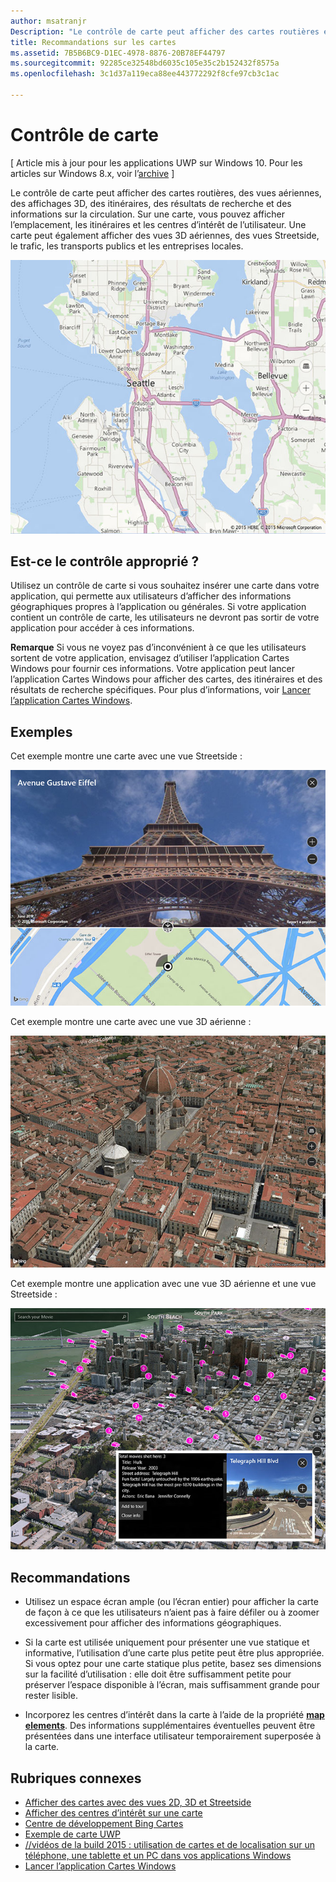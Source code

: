 ```yaml
---
author: msatranjr
Description: "Le contrôle de carte peut afficher des cartes routières et des vues aériennes, des itinéraires, des résultats de recherche et des informations sur la circulation."
title: Recommandations sur les cartes
ms.assetid: 7B5B6BC9-D1EC-4978-8876-20B78EF44797
ms.sourcegitcommit: 92285ce32548bd6035c105e35c2b152432f8575a
ms.openlocfilehash: 3c1d37a119eca88ee443772292f8cfe97cb3c1ac

---
```


# Contrôle de carte


\[ Article mis à jour pour les applications UWP sur Windows 10. Pour les articles sur Windows 8.x, voir l’[archive](http://go.microsoft.com/fwlink/p/?linkid=619132) \]


Le contrôle de carte peut afficher des cartes routières, des vues aériennes, des affichages 3D, des itinéraires, des résultats de recherche et des informations sur la circulation. Sur une carte, vous pouvez afficher l’emplacement, les itinéraires et les centres d’intérêt de l’utilisateur. Une carte peut également afficher des vues 3D aériennes, des vues Streetside, le trafic, les transports publics et les entreprises locales.

![exemple de carte, vue de base](./images/win10fa/controls-maps-basic.jpg)

## Est-ce le contrôle approprié ?


Utilisez un contrôle de carte si vous souhaitez insérer une carte dans votre application, qui permette aux utilisateurs d’afficher des informations géographiques propres à l’application ou générales. Si votre application contient un contrôle de carte, les utilisateurs ne devront pas sortir de votre application pour accéder à ces informations.

**Remarque** Si vous ne voyez pas d’inconvénient à ce que les utilisateurs sortent de votre application, envisagez d’utiliser l’application Cartes Windows pour fournir ces informations. Votre application peut lancer l’application Cartes Windows pour afficher des cartes, des itinéraires et des résultats de recherche spécifiques. Pour plus d’informations, voir [Lancer l’application Cartes Windows](https://msdn.microsoft.com/library/windows/apps/mt228341).

## Exemples


Cet exemple montre une carte avec une vue Streetside :

![exemple de vue streetside de contrôle de carte](./images/win10fa/controls-maps-streetside.jpg)

 

Cet exemple montre une carte avec une vue 3D aérienne :

![exemple de vue 3d de contrôle de carte](./images/win10fa/controls-maps-3dview.jpg)

 

Cet exemple montre une application avec une vue 3D aérienne et une vue Streetside :

![exemple de vue de carte 3d avec vue streetside](./images/win10fa/controls-maps-3dstreetview.png)


## Recommandations


-   Utilisez un espace écran ample (ou l’écran entier) pour afficher la carte de façon à ce que les utilisateurs n’aient pas à faire défiler ou à zoomer excessivement pour afficher des informations géographiques.

-   Si la carte est utilisée uniquement pour présenter une vue statique et informative, l’utilisation d’une carte plus petite peut être plus appropriée. Si vous optez pour une carte statique plus petite, basez ses dimensions sur la facilité d’utilisation : elle doit être suffisamment petite pour préserver l’espace disponible à l’écran, mais suffisamment grande pour rester lisible.

-   Incorporez les centres d’intérêt dans la carte à l’aide de la propriété [**map elements**](https://msdn.microsoft.com/library/windows/apps/dn637034). Des informations supplémentaires éventuelles peuvent être présentées dans une interface utilisateur temporairement superposée à la carte.

## Rubriques connexes


* [Afficher des cartes avec des vues 2D, 3D et Streetside](https://msdn.microsoft.com/library/windows/apps/mt219695)
* [Afficher des centres d’intérêt sur une carte](https://msdn.microsoft.com/library/windows/apps/mt219696)
* [Centre de développement Bing Cartes](https://www.bingmapsportal.com/)
* [Exemple de carte UWP](http://go.microsoft.com/fwlink/p/?LinkId=619977)
* [//vidéos de la build 2015 : utilisation de cartes et de localisation sur un téléphone, une tablette et un PC dans vos applications Windows](https://channel9.msdn.com/Events/Build/2015/2-757)
* [Lancer l’application Cartes Windows](https://msdn.microsoft.com/library/windows/apps/mt228341)
 

 







<!--HONumber=Jun16_HO4-->


